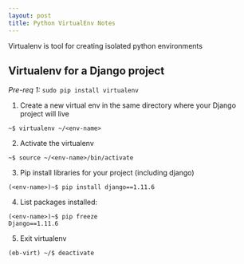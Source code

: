 ```yaml
---
layout: post
title: Python VirtualEnv Notes
---
```


Virtualenv is tool for creating isolated python environments

## Virtualenv for a Django project ##

*Pre-req 1:* `sudo pip install virtualenv`

1. Create a new virtual env in the same directory where your Django project will live
```
~$ virtualenv ~/<env-name>
```
2. Activate the virtualenv
```
~$ source ~/<env-name>/bin/activate
```
3. Pip install libraries for your project (including django)
```
(<env-name>)~$ pip install django==1.11.6
```
4. List packages installed:
```
(<env-name>)~$ pip freeze
Django==1.11.6
```
5. Exit virtualenv
```
(eb-virt) ~/$ deactivate
```